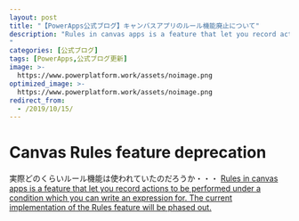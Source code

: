 ```yaml
---
layout: post
title: "【PowerApps公式ブログ】キャンバスアプリのルール機能廃止について"
description: "Rules in canvas apps is a feature that let you record actions to be performed under a condition which you can write an expression for. The current implementation of the Rules feature will be phased out. 
"
categories: [公式ブログ]
tags: [PowerApps,公式ブログ更新]
image: >-
  https://www.powerplatform.work/assets/noimage.png
optimized_image: >-
  https://www.powerplatform.work/assets/noimage.png
redirect_from:
  - /2019/10/15/
---
```


# Canvas Rules feature deprecation

実際どのくらいルール機能は使われていたのだろうか・・・
[Rules in canvas apps is a feature that let you record actions to be performed under a condition which you can write an expression for. The current implementation of the Rules feature will be phased out. 
](https://powerapps.microsoft.com/ja-jp/blog/canvas-rules-feature-deprecation/)
